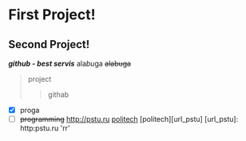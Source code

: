 # First Project!
## Second Project!
***github - best servis***
ala*bu*ga
~~alabuga~~
>project
>>githab
- [x] proga
- [ ] ~~programming~~
<http://pstu.ru>
[politech](http:pstu.ru "pstu")
[politech][url_pstu]
[url_pstu]: http:pstu.ru 'rr' 

